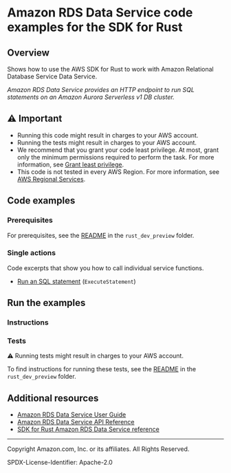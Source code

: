 <!--Generated by WRITEME on 2023-06-06 21:26:14.231755 (UTC)-->
# Amazon RDS Data Service code examples for the SDK for Rust

## Overview

Shows how to use the AWS SDK for Rust to work with Amazon Relational Database Service Data Service.

<!--custom.overview.start-->
<!--custom.overview.end-->

*Amazon RDS Data Service provides an HTTP endpoint to run SQL statements on an Amazon Aurora Serverless v1 DB cluster.*

## ⚠ Important

* Running this code might result in charges to your AWS account.
* Running the tests might result in charges to your AWS account.
* We recommend that you grant your code least privilege. At most, grant only the minimum permissions required to perform the task. For more information, see [Grant least privilege](https://docs.aws.amazon.com/IAM/latest/UserGuide/best-practices.html#grant-least-privilege).
* This code is not tested in every AWS Region. For more information, see [AWS Regional Services](https://aws.amazon.com/about-aws/global-infrastructure/regional-product-services).

<!--custom.important.start-->
<!--custom.important.end-->

## Code examples

### Prerequisites

For prerequisites, see the [README](../README.md#Prerequisites) in the `rust_dev_preview` folder.


<!--custom.prerequisites.start-->
<!--custom.prerequisites.end-->

### Single actions

Code excerpts that show you how to call individual service functions.

* [Run an SQL statement](src/bin/rdsdata-helloworld.rs#L36) (`ExecuteStatement`)

## Run the examples

### Instructions


<!--custom.instructions.start-->
<!--custom.instructions.end-->



### Tests

⚠ Running tests might result in charges to your AWS account.


To find instructions for running these tests, see the [README](../README.md#Tests)
in the `rust_dev_preview` folder.



<!--custom.tests.start-->
<!--custom.tests.end-->

## Additional resources

* [Amazon RDS Data Service User Guide](https://docs.aws.amazon.com/AmazonRDS/latest/UserGuide/Welcome.html)
* [Amazon RDS Data Service API Reference](https://docs.aws.amazon.com/rdsdataservice/latest/APIReference/Welcome.html)
* [SDK for Rust Amazon RDS Data Service reference](https://docs.rs/aws-sdk-rds-data/latest/aws_sdk_rds-data/)

<!--custom.resources.start-->
<!--custom.resources.end-->

---

Copyright Amazon.com, Inc. or its affiliates. All Rights Reserved.

SPDX-License-Identifier: Apache-2.0
